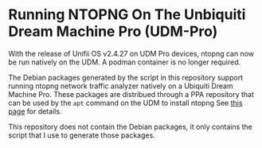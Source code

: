 # Running NTOPNG On The Unbiquiti Dream Machine Pro (UDM-Pro)

With the release of Unifii OS v2.4.27 on UDM Pro devices, ntopng can now be run natively on the UDM.  A podman container is no longer required.

The Debian packages generated by the script in this repository support running ntopng network traffic analyzer natively on a Ubiquiti Dream Machine Pro.  These packages are distribued through a PPA repository that can be used by the `apt` command on the UDM to install ntopng  See [this page](https://dlk3.github.io/udm-hacks-repo/README.ntopng.html) for details.

This repository does not contain the Debian packages, it only contains the script that I use to generate those packages.


